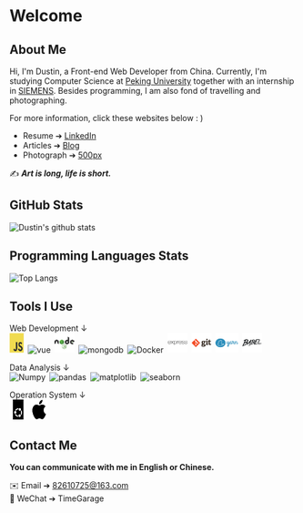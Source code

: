 # Welcome
## About Me

Hi, I'm Dustin, a Front-end Web Developer from China. Currently, I'm studying Computer Science at [Peking University](https://www.pku.edu.cn) together with an internship in [SIEMENS](https://www.siemens.com/global/en.html). Besides programming, I am also fond of travelling and photographing. 

For more information,  click these websites below : )
- Resume ➔ [LinkedIn](https://www.linkedin.com/in/dustinpeng)
- Articles ➔ [Blog](https://timegarage.github.io)
- Photograph ➔ [500px](https://500px.com.cn/dustinpeng)

✍️ ***Art is long, life is short.***

## GitHub Stats

![Dustin's github stats](https://github-readme-stats.vercel.app/api?username=TimeGarage&count_private=true&show_icons=true&theme=vue)
## Programming Languages Stats
![Top Langs](https://github-readme-stats.vercel.app/api/top-langs/?username=TimeGarage&theme=vue)

## Tools I Use

Web Development ↓ </br>
<img src="https://raw.githubusercontent.com/devicons/devicon/master/icons/javascript/javascript-original.svg" alt="javascript" width="25" height="35" />&ensp;<img src="https://devicons.github.io/devicon/devicon.git/icons/vuejs/vuejs-original-wordmark.svg" alt="vue" width="25" height="35" />&ensp;<img src="https://raw.githubusercontent.com/devicons/devicon/master/icons/nodejs/nodejs-original-wordmark.svg" alt="nodejs" width="35" height="35" />&ensp;<img src="https://devicons.github.io/devicon/devicon.git/icons/mongodb/mongodb-original-wordmark.svg" alt="mongodb" width="25" height="35" />&ensp;<img src="https://devicons.github.io/devicon/devicon.git/icons/docker/docker-original-wordmark.svg" alt="Docker" width="25" height="35" />&ensp;<img src="https://raw.githubusercontent.com/devicons/devicon/master/icons/express/express-original-wordmark.svg" alt="Express" width="35" height="35" />&ensp;<img src="https://raw.githubusercontent.com/devicons/devicon/master/icons/git/git-original-wordmark.svg" alt="Git" width="35" height="35" />&ensp;<img src="https://raw.githubusercontent.com/devicons/devicon/master/icons/yarn/yarn-original-wordmark.svg" alt="Yarn" width="40" height="35"/>&ensp;<img src="https://raw.githubusercontent.com/devicons/devicon/master/icons/babel/babel-plain.svg" alt="BABEL" width="35" height="35" />

Data Analysis ↓ </br><img src="https://raw.githubusercontent.com/numpy/numpy/master/branding/logo/primary/numpylogo.svg" alt="Numpy" width="80" height="35"/>&ensp;<img src="https://dev.pandas.io/static/img/pandas.svg" alt="pandas" width="80" height="35"/>&ensp;<img src="https://matplotlib.org/_static/logo2.svg" alt="matplotlib" width="80" height="35"/>&ensp;<img src="https://raw.githubusercontent.com/mwaskom/seaborn/master/doc/_static/logo-wide-lightbg.svg" alt="seaborn" width="80" height="35" />

Operation System ↓ </br> <img src="https://raw.githubusercontent.com/devicons/devicon/master/icons/ubuntu/ubuntu-plain.svg" alt="ubuntu" width="30" height="35"/>&ensp;<img src="https://raw.githubusercontent.com/devicons/devicon/master/icons/apple/apple-original.svg" alt="macOS" width="30" height="35"/>

## Contact Me

**You can communicate with me in English or Chinese.** 

✉️ Email ➔ 82610725@163.com</br>
💬 WeChat ➔ TimeGarage

